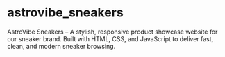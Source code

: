 # astrovibe_sneakers
AstroVibe Sneakers – A stylish, responsive product showcase website for our sneaker brand. Built with HTML, CSS, and JavaScript to deliver fast, clean, and modern sneaker browsing.
